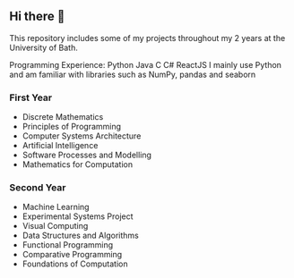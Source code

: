 ## Hi there 👋

This repository includes some of my projects throughout my 2 years at the University of Bath.

Programming Experience: Python Java C C# ReactJS
I mainly use Python and am familiar with libraries such as NumPy, pandas and seaborn

### First Year
- Discrete Mathematics
- Principles of Programming
- Computer Systems Architecture
- Artificial Intelligence
- Software Processes and Modelling
- Mathematics for Computation

### Second Year
- Machine Learning
- Experimental Systems Project
- Visual Computing
- Data Structures and Algorithms
- Functional Programming
- Comparative Programming
- Foundations of Computation

<!--
**LukasPookas3/LukasPookas3** is a ✨ _special_ ✨ repository because its `README.md` (this file) appears on your GitHub profile.

Here are some ideas to get you started:

- 🔭 I’m currently working on ...
- 🌱 I’m currently learning ...
- 👯 I’m looking to collaborate on ...
- 🤔 I’m looking for help with ...
- 💬 Ask me about ...
- 📫 How to reach me: ...
- 😄 Pronouns: ...
- ⚡ Fun fact: ...
-->
